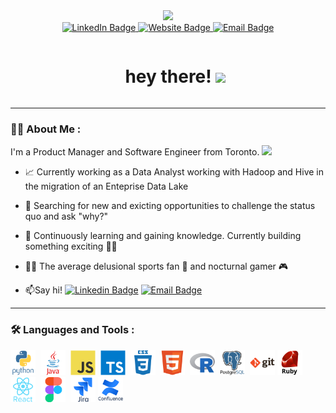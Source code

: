 <div id="header" align="center">
<!--   Gifs: https://giphy.com/ (use link from "share"
  Emoji Cheat Sheet: https://github.com/ikatyang/emoji-cheat-sheet
  Skills Icons: https://github.com/devicons/devicon/tree/master -->
  
  <img src="https://media.giphy.com/media/v1.Y2lkPTc5MGI3NjExbXJuNjNheGxxeXVxbGN1eDlhYWxpeWptd3M2bzF1MXl1bDBxd29wZyZlcD12MV9pbnRlcm5hbF9naWZfYnlfaWQmY3Q9Zw/iIqmM5tTjmpOB9mpbn/giphy.gif)https://media.giphy.com/media/v1.Y2lkPTc5MGI3NjExbXJuNjNheGxxeXVxbGN1eDlhYWxpeWptd3M2bzF1MXl1bDBxd29wZyZlcD12MV9pbnRlcm5hbF9naWZfYnlfaWQmY3Q9Zw/iIqmM5tTjmpOB9mpbn/giphy.gif" width="300"/>
  
  <div id="badges">
  <a href="www.linkedin.com/in/~darrenjiang">
    <img src="https://img.shields.io/badge/LinkedIn-blue?style=for-the-badge&logo=linkedin&logoColor=white" alt="LinkedIn Badge"/>
  </a>
  <a href="https://darrenjiang.vercel.app/">
    <img src="https://img.shields.io/badge/Website-purple?style=for-the-badge&logo=react&logoColor=white" alt="Website Badge"/>
  </a>
  <a href="mailto: darren.jiang135@gmail.com">
    <img src="https://img.shields.io/badge/Email-red?style=for-the-badge&logo=gmail&logoColor=white" alt="Email Badge"/>
  </a>

  <div id="user-content-toc">
  <ul>
    <summary><h1 style="display: inline-block;">hey there! <img src="https://media.giphy.com/media/hvRJCLFzcasrR4ia7z/giphy.gif" width="30px"/></h1></summary>
  </ul>
</div>

</div>
</div>

---

### :technologist: About Me :
I'm a Product Manager and Software Engineer from Toronto. <img src="https://media.giphy.com/media/y93slPbDMdeXJQONHa/giphy.gif" width="35">
- :chart_with_upwards_trend: Currently working as a Data Analyst working with Hadoop and Hive in the migration of an Enteprise Data Lake

- :mag_right: Searching for new and exicting opportunities to challenge the status quo and ask "why?"

- :open_book: Continuously learning and gaining knowledge. Currently building something exciting :construction_worker_man:
  
- :ok_man: The average delusional sports fan :basketball: and nocturnal gamer :video_game:

- :mailbox:Say hi! [![Linkedin Badge](https://img.shields.io/badge/-LinkedIn-blue?style=flat&logo=Linkedin&logoColor=white)](www.linkedin.com/in/~darrenjiang) [![Email Badge](https://img.shields.io/badge/-Gmail-red?style=flat&logo=Gmail&logoColor=white)](darren.jiang135@gmail.com)

---

### :hammer_and_wrench: Languages and Tools :
<div>
  <img src="https://github.com/devicons/devicon/blob/master/icons/python/python-original-wordmark.svg" title="Python" alt="Python" width="40" height="40"/>&nbsp;
  <img src="https://github.com/devicons/devicon/blob/master/icons/java/java-original-wordmark.svg" title="Java" alt="Java" width="40" height="40"/>&nbsp;
  <img src="https://github.com/devicons/devicon/blob/master/icons/javascript/javascript-original.svg" title="JavaScript" alt="JavaScript" width="40" height="40"/>&nbsp;
  <img src="https://github.com/devicons/devicon/blob/master/icons/typescript/typescript-original.svg" title="TypeScript" alt="TypeScript" width="40" height="40"/>&nbsp;
  <img src="https://github.com/devicons/devicon/blob/master/icons/css3/css3-plain-wordmark.svg"  title="CSS3" alt="CSS" width="40" height="40"/>&nbsp;
  <img src="https://github.com/devicons/devicon/blob/master/icons/html5/html5-original.svg" title="HTML5" alt="HTML" width="40" height="40"/>&nbsp;
  <img src="https://github.com/devicons/devicon/blob/master/icons/r/r-original.svg" title="R" alt="R" width="40" height="40"/>&nbsp;
  <img src="https://github.com/devicons/devicon/blob/master/icons/postgresql/postgresql-original-wordmark.svg" title="PostgreSQL"  alt="PostgreSQL" width="40" height="40"/>&nbsp;
  <img src="https://github.com/devicons/devicon/blob/master/icons/git/git-original-wordmark.svg" title="Git" **alt="Git" width="40" height="40"/>
  <img src="https://github.com/devicons/devicon/blob/master/icons/ruby/ruby-original-wordmark.svg" title="Ruby" **alt="Ruby" width="40" height="40"/>
  <img src="https://github.com/devicons/devicon/blob/master/icons/react/react-original-wordmark.svg" title="React" alt="React" width="40" height="40"/>&nbsp;
  <img src="https://github.com/devicons/devicon/blob/master/icons/figma/figma-original.svg" title="Figma" alt="Figma" width="40" height="40"/>&nbsp;
  <img src="https://github.com/devicons/devicon/blob/master/icons/jira/jira-original-wordmark.svg" title="Jira" **alt="Jira" width="40" height="40"/>
  <img src="https://github.com/devicons/devicon/blob/master/icons/confluence/confluence-original-wordmark.svg" title="Confluence" **alt="Confluence" width="40" height="40"/>
</div>
